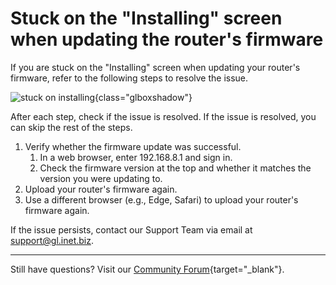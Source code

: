 # Stuck on the "Installing" screen when updating the router's firmware

If you are stuck on the "Installing" screen when updating your router's firmware, refer to the following steps to resolve the issue. 

![stuck on installing](https://static.gl-inet.com/docs/router/en/4/faq/troubleshooting/stuck_on_installing/stuck-on-installing.png){class="glboxshadow"}

After each step, check if the issue is resolved. If the issue is resolved, you can skip the rest of the steps.

1. Verify whether the firmware update was successful. 
    1. In a web browser, enter 192.168.8.1 and sign in. 
    2. Check the firmware version at the top and whether it matches the version you were updating to. 
2. Upload your router's firmware again. 
3. Use a different browser (e.g., Edge, Safari) to upload your router's firmware again. 

If the issue persists, contact our Support Team via email at [support@gl.inet.biz](mailto:support@glinet.biz). 



---

Still have questions? Visit our [Community Forum](https://forum.gl-inet.com){target="_blank"}.
